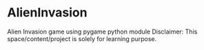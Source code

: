 # AlienInvasion
Alien Invasion game using pygame python module
Disclaimer: This space/content/project is solely for learning purpose.
